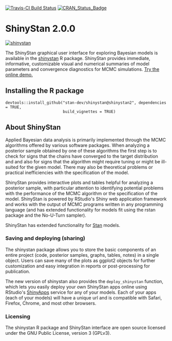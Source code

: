 [![Travis-CI Build Status](https://travis-ci.org/stan-dev/shinystan.svg?branch=shinystan2)](https://travis-ci.org/stan-dev/shinystan)
[![CRAN_Status_Badge](http://www.r-pkg.org/badges/version/shinystan)](http://cran.r-project.org/web/packages/shinystan)

# ShinyStan 2.0.0

[![shinystan](http://i59.tinypic.com/30ho2sn.jpg)](https://jgabry.shinyapps.io/ShinyStan2Preview)

The ShinyStan graphical user interface for exploring Bayesian models is available in
the [shinystan](https://github.com/stan-dev/shinystan/wiki/Installing-shinyStan) 
R package. ShinyStan provides immediate, informative, customizable visual and 
numerical summaries of model parameters and convergence diagnostics for 
MCMC simulations. [Try the online demo.](https://jgabry.shinyapps.io/ShinyStan2Preview)

## Installing the R package

    devtools::install_github("stan-dev/shinystan@shinystan2", dependencies = TRUE, 
                             build_vignettes = TRUE)

## About ShinyStan

Applied Bayesian data analysis is primarily implemented through the MCMC 
algorithms offered by various software packages. When analyzing a posterior sample 
obtained by one of these algorithms the first step is to check for signs that 
the chains have converged to the target distribution and and also for signs that 
the algorithm might require tuning or might be ill-suited for the given model. 
There may also be theoretical problems or practical inefficiencies with the 
specification of the model. 

ShinyStan provides interactive plots and tables helpful for analyzing a 
posterior sample, with particular attention to identifying potential problems
with the performance of the MCMC algorithm or the specification of the model. 
ShinyStan is powered by RStudio's Shiny web application framework and works with 
the output of MCMC programs written in any programming language (and has extended 
functionality for models fit using the rstan package and the No-U-Turn sampler). 

 ShinyStan has extended functionality for 
[Stan](http://mc-stan.org/interfaces/rstan.html) models. 


### Saving and deploying (sharing)

The shinystan package allows you to store the basic components of an entire 
project (code, posterior samples, graphs, tables, notes) in a single object. 
Users can save many of the plots as ggplot2 objects for further customization 
and easy integration in reports or post-processing for publication.

The new version of shinystan also provides the `deploy_shinystan` function, 
which lets you easily deploy your own ShinyStan apps online using RStudio's 
[ShinyApps](https://www.shinyapps.io) service for any of 
your models. Each of your apps (each of your models) will have a unique url
and is compatible with Safari, Firefox, Chrome, and most other browsers.

### Licensing

The shinystan R package and ShinyStan interface are open source licensed under 
the GNU Public License, version 3 (GPLv3).
